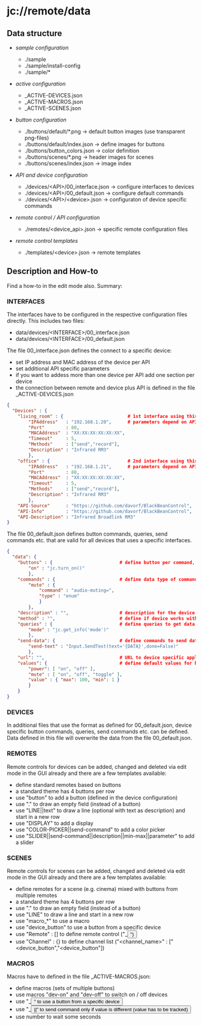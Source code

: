 # jc://remote/data


## Data structure

* _sample configuration_
  - ./sample
  - ./sample/install-config
  - ./sample/*

* _active configuration_
  - \_ACTIVE-DEVICES.json
  - \_ACTIVE-MACROS.json
  - \_ACTIVE-SCENES.json

* _button configuration_
  - ./buttons/default/*.png                  -> default button images (use transparent png-files)
  - ./buttons/default/index.json             -> define images for buttons
  - ./buttons/button_colors.json             -> color definition
  - ./buttons/scenes/*.png                   -> header images for scenes
  - ./buttons/scenes/index.json              -> image index

* _API and device configuration_
  - ./devices/&lt;API&gt;/00_interface.json        -> configure interfaces to devices
  - ./devices/&lt;API&gt;/00_default.json          -> configure default commands
  - ./devices/&lt;API&gt;/&lt;device&gt;.json            -> configuraton of device specific commands

* _remote control / API configuration_
  - ./remotes/&lt;device_api&gt;.json             -> specific remote configuration files

* _remote control templates_
  - ./templates/&lt;device&gt;.json               -> remote templates


## Description and How-to

Find a how-to in the edit mode also. Summary:


### INTERFACES

The interfaces have to be configured in the respective configuration files directly. This includes two files:

* data/devices/&lt;INTERFACE&gt;/00_interface.json
* data/devices/&lt;INTERFACE&gt;/00_default.json

The file 00_interface.json defines the connect to a specific device:

* set IP address and MAC address of the device per API
* set additional API specific parameters
* if you want to addess more than one device per API add one section per device
* the connection between remote and device plus API is defined in the file \_ACTIVE-DEVICES.json

```json
{
  "Devices" : {
    "living_room" : {                        # 1st interface using this API 
        "IPAddress"   : "192.168.1.20",      # parameters depend on API
        "Port"        : 80,
        "MACAddress"  : "XX:XX:XX:XX:XX:XX",
        "Timeout"     : 5,
        "Methods"     : ["send","record"],
        "Description" : "Infrared RM3"
        },
    "office" : {                             # 2nd interface using this API
        "IPAddress"   : "192.168.1.21",      # parameters depend on API
        "Port"        : 80,
        "MACAddress"  : "XX:XX:XX:XX:XX:XX",
        "Timeout"     : 5,
        "Methods"     : ["send","record"],
        "Description" : "Infrared RM3"
        },
    "API-Source"      : "https://github.com/davorf/BlackBeanControl",
    "API-Info"        : "https://github.com/davorf/BlackBeanControl",
    "API-Description" : "Infrared Broadlink RM3"
}
```

The file 00_default.json defines button commands, queries, send commands etc. that are valid for all devices that uses a specific interfaces.

```json
{
  "data": {
    "buttons" : {                         # define button per command, e.g.
        "on" : "jc.turn_on()"
        },
    "commands" : {                        # define data type of command (enum, integer), e.g.
        "mute" : { 
            "command" : "audio-muting=",
            "type" : "enum"
            }
        },
    "description" : "",                   # description for the device
    "method" : "",                        # define if device works with query or record 
    "queries" : {                         # define queries to get data from device, e.g.
        "mode" : "jc.get_info('mode')"
        },
    "send-data": {                        # define commands to send data to device, e.g.
        "send-text" : "Input.SendText(text='{DATA}',done=False)" 
        },
    "url": "",                            # URL to device specific application / UI -> 00_interface
    "values": {                           # define default values for buttons & queries, e.g.
        "power": [ "on", "off" ],
        "mute" : [ "on", "off", "toggle" ],
        "value" : { "max": 100, "min": 1 }
        }
    }
}
```


### DEVICES

In additional files that use the format as defined for 00_default.json, device specific button commands, queries, send commands etc. can be defined. 
Data defined in this file will overwrite the data from the file 00_default.json.


### REMOTES

Remote controls for devices can be added, changed and deleted via edit mode in the GUI already and there are a few templates available:

* define standard remotes based on buttons
* a standard theme has 4 buttons per row
* use "button" to add a button (defined in the device configuration)
* use "." to draw an empty field (instead of a button)
* use "LINE||text" to draw a line (optional with text as description) and start in a new row
* use "DISPLAY" to add a display
* use "COLOR-PICKER||send-command" to add a color picker
* use "SLIDER||send-command||description||min-max||parameter" to add a slider


### SCENES

Remote controls for scenes can be added, changed and deleted via edit mode in the GUI already and there are a few templates available:

* define remotes for a scene (e.g. cinema) mixed with buttons from multiple remotes
* a standard theme has 4 buttons per row
* use "." to draw an empty field (instead of a button)
* use "LINE" to draw a line and start in a new row
* use "macro_*" to use a macro
* use "device_button" to use a button from a specific device
* use "Remote" : [] to define remote control ("<device>_<button>")
* use "Channel" : {} to define channel list ("<channel_name>" : ["<device_button","<device_button"])

### MACROS

Macros have to defined in the file \_ACTIVE-MACROS.json:

* define macros (sets of multiple buttons)
* use macros "dev-on" and "dev-off" to switch on / off devices
* use "<device>_<button>" to use a button from a specific device
* use "<device>_<button>||<value>" to send command only if value is different (value has to be tracked)
* use number to wait some seconds



